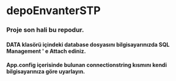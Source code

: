 # depoEnvanterSTP

### Proje son hali bu repodur. 

#### DATA klasörü içindeki database dosyasını bilgisayarınızda SQL Management ' e Attach ediniz.
#### App.config içerisinde bulunan connectionstring kısmını kendi bilgisayarınıza göre uyarlayın.
